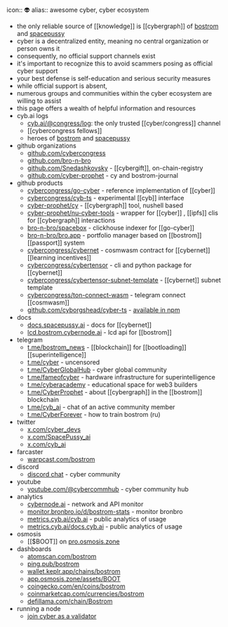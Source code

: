 icon:: 👽
alias:: awesome cyber, cyber ecosystem

- the only reliable source of [[knowledge]] is [[cybergraph]] of [bostrom](https://cyb.ai/particles) and [spacepussy](https://spacepussy.ai/particles)
- cyber is a decentralized entity, meaning no central organization or person owns it
- consequently, no official support channels exist
- it's important to recognize this to avoid scammers posing as official cyber support
- your best defense is self-education and serious security measures
- while official support is absent,
- numerous groups and communities within the cyber ecosystem are willing to assist
- this page offers a wealth of helpful information and resources
- cyb.ai logs
	- [cyb.ai/@congress/log](https://cyb.ai/@congress/log): the only trusted [[cyber/congress]] channel
	- [[cybercongress fellows]]
	- heroes of [bostrom](https://cyb.ai/sphere) and [spacepussy](https://spacepussy.ai/sphere)
- github organizations
	- [github.com/cybercongress](https://github.com/cybercongress)
	- [github.com/bro-n-bro](https://github.com/bro-n-bro)
	- [github.com/Snedashkovsky](https://github.com/Snedashkovsky) - [[cybergift]], on-chain-registry
	- [github.com/cyber-prophet](https://github.com/cyber-prophet) - cy and bostrom-journal
- github products
	- [cybercongress/go-cyber](https://github.com/cybercongress/go-cyber) - reference implementation of [[cyber]]
	- [cybercongress/cyb-ts](https://github.com/cybercongress/cyb-ts) - experimental [[cyb]] interface
	- [cyber-prophet/cy](https://github.com/cyber-prophet/cy) - [[cybergraph]] tool, nushell based
	- [cyber-prophet/nu-cyber-tools](https://github.com/cyber-prophet/nu-cyber-tools) - wrapper for [[cyber]] , [[ipfs]] clis for [[cybergraph]] interactions
	- [bro-n-bro/spacebox](https://github.com/bro-n-bro/spacebox) - clickhouse indexer for [[go-cyber]]
	- [bro-n-bro/bro.app](https://github.com/bro-n-bro/bro.app) - portfolio manager based on [[bostrom]] [[passport]] system
	- [cybercongress/cybernet](https://github.com/cybercongress/cybernet) - cosmwasm contract for [[cybernet]] [[learning incentives]]
	- [cybercongress/cybertensor](https://github.com/cybercongress/cybertensor) - cli and python package for [[cybernet]]
	- [cybercongress/cybertensor-subnet-template](https://github.com/cybercongress/cybertensor-subnet-template) - [[cybernet]] subnet template
	- [cybercongress/ton-connect-wasm](https://github.com/cybercongress/ton-connect-wasm) - telegram connect [[cosmwasm]]
	- [github.com/cyborgshead/cyber-ts](https://github.com/cyborgshead/cyber-ts) - [available in npm](https://www.npmjs.com/package/cyber-ts)
- docs
	- [docs.spacepussy.ai](https://docs.spacepussy.ai) - docs for [[cybernet]]
	- [lcd.bostrom.cybernode.ai](https://lcd.bostrom.cybernode.ai) - lcd api for [[bostrom]]
- telegram
	- [t.me/bostrom_news](https://t.me/bostrom_news) - [[blockchain]] for [[bootloading]] [[superintelligence]]
	- [t.me/cyber](https://t.me/cyber) - uncensored
	- [t.me/CyberGlobalHub](https://t.me/CyberGlobalHub) - cyber global community
	- [t.me/fameofcyber](https://t.me/fameofcyber) - hardware infrastructure for superintelligence
	- [t.me/cyberacademy](https://t.me/cyberacademy) - educational space for web3 builders
	- [t.me/CyberProphet](https://t.me/CyberProphet) - about [[cybergraph]] in the [[bostrom]] blockchain
	- [t.me/cyb_ai](https://t.me/cyb_ai) - chat of an active community member
	- [t.me/CyberForever](https://t.me/CyberForever) - how to train bostrom (ru)
- twitter
	- [x.com/cyber_devs](https://x.com/cyber_devs)
	- [x.com/SpacePussy_ai](https://x.com/SpacePussy_ai)
	- [x.com/cyb_ai](https://x.com/cyb_ai)
- farcaster
	- [warpcast.com/bostrom](https://warpcast.com/bostrom)
- discord
	- [discord chat](https://discord.com/invite/ARwv74ZyGH) - cyber community
- youtube
	- [youtube.com/@cybercommhub](https://www.youtube.com/@cybercommhub) - cyber community hub
- analytics
	- [cybernode.ai](https://cybernode.ai/grafana/d/cyber_stats/computer?orgId=2&from=now-7d&to=now) - network and API monitor
	- [monitor.bronbro.io/d/bostrom-stats](https://monitor.bronbro.io/d/bostrom-stats/bostrom-stats?orgId=2) - monitor bronbro
	- [metrics.cyb.ai/cyb.ai](https://metrics.cyb.ai/cyb.ai) - public analytics of usage
	- [metrics.cyb.ai/docs.cyb.ai](https://metrics.cyb.ai/docs.cyb.ai) - public analytics of usage
- osmosis
	- [[$BOOT]] on [pro.osmosis.zone](https://pro.osmosis.zone/osmosis/trade/analytics/tokens/ibc%252FFE2CD1E6828EC0FAB8AF39BAC45BC25B965BA67CCBC50C13A14BD610B0D1E2C4?from=uosmo&to=ibc%2F498A0751C798A0D9A389AA3691123DADA57DAA4FE165D5C75894505B876BA6E4&market=Osmosis)
- dashboards
	- [atomscan.com/bostrom](https://atomscan.com/bostrom)
	- [ping.pub/bostrom](https://ping.pub/bostrom)
	- [wallet.keplr.app/chains/bostrom](https://wallet.keplr.app/chains/bostrom)
	- [app.osmosis.zone/assets/BOOT](https://app.osmosis.zone/assets/BOOT)
	- [coingecko.com/en/coins/bostrom](https://www.coingecko.com/en/coins/bostrom)
	- [coinmarketcap.com/currencies/bostrom](https://coinmarketcap.com/currencies/bostrom/)
	- [defillama.com/chain/Bostrom](https://defillama.com/chain/Bostrom)
- running a node
	- [join cyber as a validator](https://github.com/cybercongress/go-cyber/blob/main/docs/run_validator.md)